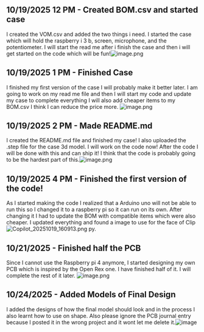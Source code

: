 <!--
  ===================    !!READ THIS NOTICE!!   ====================
  DO NOT edit this file manually. Your changes WILL BE OVERWRITTEN!
  This journal is auto generated and updated by Hack Club Blueprint.
  To edit this file, please edit your journal entries on Blueprint.
  ==================================================================
-->

## 10/19/2025 12 PM - Created BOM.csv and started case  

I created the VOM.csv and added the two things i need. I started the case which will hold the raspberry i 3 b, screen, microphone, and the potentiometer. I will start the read me after i finish the case and then i will get started on the code which will be fun!![image.png](https://blueprint.hackclub.com/user-attachments/blobs/proxy/eyJfcmFpbHMiOnsiZGF0YSI6MzQ5MywicHVyIjoiYmxvYl9pZCJ9fQ==--6c1ab0dc6dcb40eb70ea85667d0b9ea191ca3116/image.png)
  

## 10/19/2025 1 PM - Finished Case  

I finished my first version of the case I will probably make it better later. I am going to work on my read me file and then I will start my code and update my case to complete everything I will also add cheaper items to my BOM.csv I think I can reduce the price more.
![image.png](https://blueprint.hackclub.com/user-attachments/blobs/proxy/eyJfcmFpbHMiOnsiZGF0YSI6MzUzNiwicHVyIjoiYmxvYl9pZCJ9fQ==--92e1548024dd0fad2184366c6d8a21e69f7ecd11/image.png)
   

## 10/19/2025 2 PM - Made README.md  

I created the README.md file and finished my case! I also uploaded the .step file for the case 3d model. I will work on the code now! After the code I will be done with this and can ship it! I think that the code is probably going to be the hardest part of this.![image.png](https://blueprint.hackclub.com/user-attachments/blobs/proxy/eyJfcmFpbHMiOnsiZGF0YSI6MzU1MiwicHVyIjoiYmxvYl9pZCJ9fQ==--96ef67d64dd0cff751b4d2a27a48102a858159a8/image.png)
  

## 10/19/2025 4 PM - Finished the first version of the code!  

As I started making the code I realized that a Arduino uno will not be able to run this so I changed it to a raspberry pi so it can run on its own. After changing it I had to update the BOM with compatible items which were also cheaper. I updated everything and found a image to use for the face of Clip![Copilot_20251019_160913.png](https://blueprint.hackclub.com/user-attachments/blobs/proxy/eyJfcmFpbHMiOnsiZGF0YSI6MzU2NCwicHVyIjoiYmxvYl9pZCJ9fQ==--aee6a1adade9037e77ae5d2e2fb020725f47b18a/Copilot_20251019_160913.png)
py.  

## 10/21/2025 - Finished half the PCB  

Since I cannot use the Raspberry pi 4 anymore, I started designing my own PCB which is inspired by the Open Rex one. I have finished half of it. I will complete the rest of it later. ![image.png](https://blueprint.hackclub.com/user-attachments/blobs/proxy/eyJfcmFpbHMiOnsiZGF0YSI6NDIzMSwicHVyIjoiYmxvYl9pZCJ9fQ==--677374e6ced407a14af597edb329a53bf01e2718/image.png)
  

## 10/24/2025 - Added Models of Final Design  

I added the designs of how the final model should look and in the process I also learnt how to use on shape. Also please ignore the PCB journal entry because I posted it in the wrong project and it wont let me delete it.![image](https://blueprint.hackclub.com/user-attachments/blobs/proxy/eyJfcmFpbHMiOnsiZGF0YSI6NTM1OCwicHVyIjoiYmxvYl9pZCJ9fQ==--9c788d728c64039b5e1212e025c0269686ac2e26/image.png)
  

